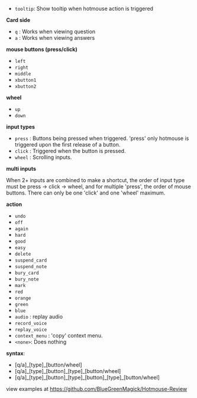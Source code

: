 - `tooltip`: Show tooltip when hotmouse action is triggered

**Card side**
- `q` : Works when viewing question
- `a` : Works when viewing answers

**mouse buttons (press/click)**

- `left`
- `right`
- `middle`
- `xbutton1`
- `xbutton2`

**wheel**

- `up`
- `down`

**input types**

- `press` : Buttons being pressed when triggered. 'press' only hotmouse is triggered upon the first release of a button.
- `click` : Triggered when the button is pressed.
- `wheel` : Scrolling inputs.

**multi inputs**

When 2+ inputs are combined to make a shortcut, the order of input type must be press -> click -> wheel, and for multiple 'press', the order of mouse buttons. There can only be one 'click' and one 'wheel' maximum.

**action**

- `undo` 
- `off`
- `again`
- `hard`
- `good`
- `easy`
- `delete`
- `suspend_card`
- `suspend_note`
- `bury_card`
- `bury_note`
- `mark`
- `red`
- `orange`
- `green`
- `blue`
- `audio` : replay audio
- `record_voice`
- `replay_voice`
- `context_menu` : 'copy' context menu.
- `<none>`: Does nothing

**syntax**:

- \[q/a\]\_\[type\]\_\[button/wheel\]
- \[q/a\]\_\[type\]\_\[button\]\_\[type\]\_\[button/wheel\]
- \[q/a\]_\[type\]\_\[button\]\_\[type\]\_\[button\]\_\[type\]\_\[button/wheel\]

view examples at https://github.com/BlueGreenMagick/Hotmouse-Review